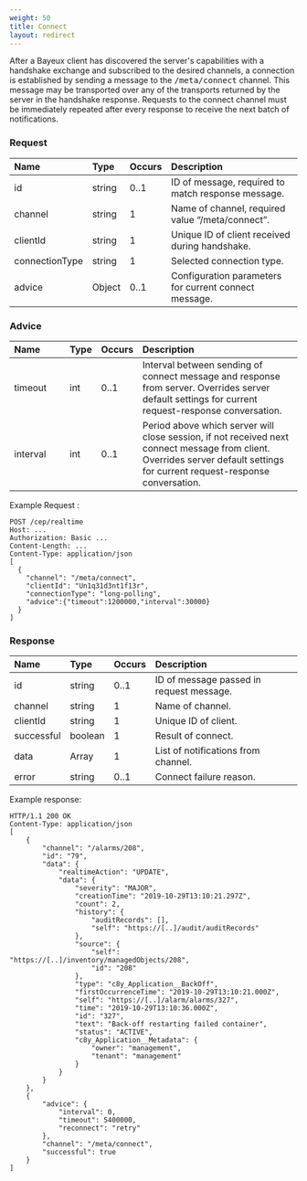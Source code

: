 ```yaml
---
weight: 50
title: Connect
layout: redirect
---
```


After a Bayeux client has discovered the server's capabilities with a handshake exchange and subscribed to the desired channels, a connection is established by sending a message to the <kbd>/meta/connect</kbd> channel. This message may be transported over any of the transports returned by the server in the handshake response. Requests to the connect channel must be immediately repeated after every response to receive the next batch of notifications.

### Request

<table>
<colgroup>
<col style="width: 20%;">
<col style="width: 10%;">
<col style="width: 10%;">
<col style="width: 60%;">
</colgroup>
<thead>
<tr>
<th align="left">Name</th>
<th align="left">Type</th>
<th align="left">Occurs</th>
<th align="left">Description</th>
</tr>
</thead>
<tbody>
<tr>
<td align="left">id</td>
<td align="left">string</td>
<td align="left">0..1</td>
<td align="left">ID of message, required to match response message.</td>
</tr>
<tr>
<td align="left">channel</td>
<td align="left">string</td>
<td align="left">1</td>
<td align="left">Name of channel, required value “/meta/connect”.</td>
</tr>
<tr>
<td align="left">clientId</td>
<td align="left">string</td>
<td align="left">1</td>
<td align="left">Unique ID of client received during handshake.</td>
</tr>
<tr>
<td align="left">connectionType</td>
<td align="left">string</td>
<td align="left">1</td>
<td align="left">Selected connection type.</td>
</tr>
<tr>
<td align="left">advice</td>
<td align="left">Object</td>
<td align="left">0..1</td>
<td align="left">Configuration parameters for current connect message.</td>
</tr>
</tbody>
</table>

### Advice

<table>
<colgroup>
<col style="width: 20%;">
<col style="width: 10%;">
<col style="width: 10%;">
<col style="width: 60%;">
</colgroup>
<thead>
<tr>
<th align="left">Name</th>
<th align="left">Type</th>
<th align="left">Occurs</th>
<th align="left">Description</th>
</tr>
</thead>
<tbody>
<tr>
<td align="left">timeout</td>
<td align="left">int</td>
<td align="left">0..1</td>
<td align="left">Interval between sending of connect message and response from server. Overrides server default settings for current request-response conversation.</td>
</tr>
<tr>
<td align="left">interval</td>
<td align="left">int</td>
<td align="left">0..1</td>
<td align="left">Period above which server will close session, if not received next connect message from client. Overrides server default settings for current request-response conversation.</td>
</tr>
</tbody>
</table>

Example Request :

```http
POST /cep/realtime
Host: ...
Authorization: Basic ...
Content-Length: ...
Content-Type: application/json
[
  {
    "channel": "/meta/connect",
    "clientId": "Un1q31d3nt1f13r",
    "connectionType": "long-polling",
    "advice":{"timeout":1200000,"interval":30000}
  }
]
```

### Response

|Name|Type|Occurs|Description|
|:---|:---|:-----|:----------|
|id|string|0..1|ID of message passed in request message.|
|channel|string|1|Name of channel.|
|clientId|string|1|Unique ID of client.|
|successful|boolean|1|Result of connect.|
|data|Array|1|List of notifications from channel.|
|error|string|0..1|Connect failure reason.|

Example response:

```http
HTTP/1.1 200 OK
Content-Type: application/json
[
    {
        "channel": "/alarms/208",
        "id": "79",
        "data": {
            "realtimeAction": "UPDATE",
            "data": {
                "severity": "MAJOR",
                "creationTime": "2019-10-29T13:10:21.297Z",
                "count": 2,
                "history": {
                    "auditRecords": [],
                    "self": "https://[..]/audit/auditRecords"
                },
                "source": {
                    "self": "https://[..]/inventory/managedObjects/208",
                    "id": "208"
                },
                "type": "c8y_Application__BackOff",
                "firstOccurrenceTime": "2019-10-29T13:10:21.000Z",
                "self": "https://[..]/alarm/alarms/327",
                "time": "2019-10-29T13:10:36.000Z",
                "id": "327",
                "text": "Back-off restarting failed container",
                "status": "ACTIVE",
                "c8y_Application__Metadata": {
                    "owner": "management",
                    "tenant": "management"
                }
            }
        }
    },
    {
        "advice": {
            "interval": 0,
            "timeout": 5400000,
            "reconnect": "retry"
        },
        "channel": "/meta/connect",
        "successful": true
    }
]
```
